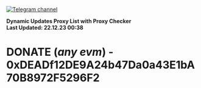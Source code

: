 [![Telegram channel](https://img.shields.io/endpoint?url=https://runkit.io/damiankrawczyk/telegram-badge/branches/master?url=https://t.me/n4z4v0d)](https://t.me/n4z4v0d) 

**Dynamic Updates Proxy List with Proxy Checker**  
**Last Updated: 22.12.23 00:38**

# DONATE (_any evm_) - 0xDEADf12DE9A24b47Da0a43E1bA70B8972F5296F2
